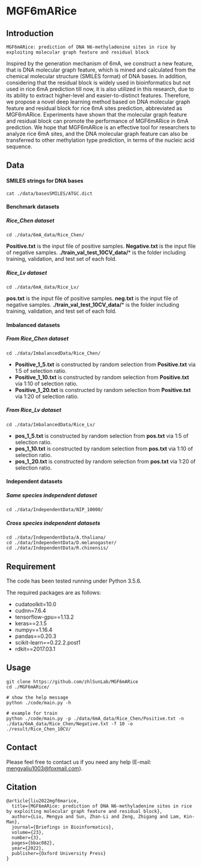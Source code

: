 # MGF6mARice

## Introduction

```text
MGF6mARice: prediction of DNA N6-methyladenine sites in rice by exploiting molecular graph feature and residual block
```

Inspired by the generation mechanism of 6mA, we construct a new feature, that is DNA molecular graph feature, which is mined and calculated from the chemical molecular structure (SMILES format) of DNA bases. In addition, considering that the residual block is widely used in bioinformatics but not used in rice 6mA prediction till now, it is also utilized in this research, due to its ability to extract higher-level and easier-to-distinct features. Therefore, we propose a novel deep learning method based on DNA molecular graph feature and residual block for rice 6mA sites prediction, abbreviated as MGF6mARice. Experiments have shown that the molecular graph feature and residual block can promote the performance of MGF6mARice in 6mA prediction. We hope that MGF6mARice is an effective tool for researchers to analyze rice 6mA sites, and the DNA molecular graph feature can also be transferred to other methylation type prediction, in terms of the nucleic acid sequence.

## Data

#### SMILES strings for DNA bases

```shell
cat ./data/basesSMILES/ATGC.dict
```

#### Benchmark datasets

##### Rice_Chen dataset

```shell
cd ./data/6mA_data/Rice_Chen/
```

**Positive.txt** is the input file of positive samples. **Negative.txt** is the input file of negative samples. **./train_val_test_10CV_data/*** is the folder including training, validation, and test set of each fold.

##### Rice_Lv dataset

```shell
cd ./data/6mA_data/Rice_Lv/
```

**pos.txt** is the input file of positive samples. **neg.txt** is the input file of negative samples. **./train_val_test_10CV_data/*** is the folder including training, validation, and test set of each fold.

#### Imbalanced datasets

##### From Rice_Chen dataset

```shell
cd ./data/ImbalancedData/Rice_Chen/
```

* **Positive_1_5.txt** is constructed by random selection from **Positive.txt** via 1:5 of selection ratio.
* **Positive_1_10.txt** is constructed by random selection from **Positive.txt** via 1:10 of selection ratio.
* **Positive_1_20.txt** is constructed by random selection from **Positive.txt** via 1:20 of selection ratio.

##### From Rice_Lv dataset

```shell
cd ./data/ImbalancedData/Rice_Lv/
```

* **pos_1_5.txt** is constructed by random selection from **pos.txt** via 1:5 of selection ratio.
* **pos_1_10.txt** is constructed by random selection from **pos.txt** via 1:10 of selection ratio.
* **pos_1_20.txt** is constructed by random selection from **pos.txt** via 1:20 of selection ratio.

#### Independent datasets

##### Same species independent dataset

```shell
cd ./data/IndependentData/NIP_10000/
```

##### Cross species independent datasets

```shell
cd ./data/IndependentData/A.thaliana/
cd ./data/IndependentData/D.melanogaster/
cd ./data/IndependentData/R.chinensis/
```

## Requirement

The code has been tested running under Python 3.5.6. 

The required packages are as follows:

* cudatoolkit=10.0
* cudnn=7.6.4
* tensorflow-gpu==1.13.2
* keras==2.1.5
* numpy==1.16.4
* pandas==0.20.3
* scikit-learn==0.22.2.post1
* rdkit==2017.03.1

## Usage

```shell
git clone https://github.com/zhlSunLab/MGF6mARice
cd ./MGF6mARice/

# show the help message
python ./code/main.py -h

# example for train
python ./code/main.py -p ./data/6mA_data/Rice_Chen/Positive.txt -n ./data/6mA_data/Rice_Chen/Negative.txt -f 10 -o ./result/Rice_Chen_10CV/
```

## Contact

Please feel free to contact us if you need any help (E-mail: mengyaliu1003@foxmail.com).

## Citation
```reference
@article{liu2022mgf6marice,
  title={MGF6mARice: prediction of DNA N6-methyladenine sites in rice by exploiting molecular graph feature and residual block},
  author={Liu, Mengya and Sun, Zhan-Li and Zeng, Zhigang and Lam, Kin-Man},
  journal={Briefings in Bioinformatics},
  volume={23},
  number={3},
  pages={bbac082},
  year={2022},
  publisher={Oxford University Press}
}
```
